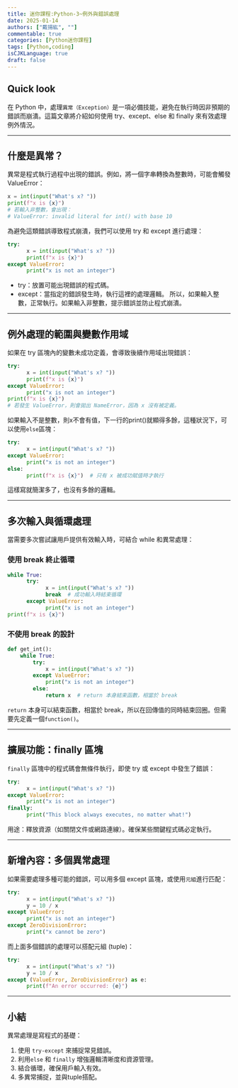 ```yaml
---
title: 迷你課程:Python-3~例外與錯誤處理
date: 2025-01-14
authors: ["戴揚紘", ""]
commentable: true
categories: [Python迷你課程]
tags: [Python,coding]
isCJKLanguage: true
draft: false
---
```

<!--more-->
## Quick look
在 Python 中，處理`異常（Exception）`是一項必備技能，避免在執行時因非預期的錯誤而崩潰。這篇文章將介紹如何使用 try、except、else 和 finally 來有效處理例外情況。

---
## 什麼是異常？
異常是程式執行過程中出現的錯誤。例如，將一個字串轉換為整數時，可能會觸發 ValueError：
```python
x = int(input("What's x? "))
print(f"x is {x}")
# 若輸入非整數，會出現：
# ValueError: invalid literal for int() with base 10
```
為避免這類錯誤導致程式崩潰，我們可以使用 try 和 except 進行處理：
```python
try:
      x = int(input("What's x? "))
      print(f"x is {x}")
except ValueError:
      print("x is not an integer")

```
- try：放置可能出現錯誤的程式碼。
- except：當指定的錯誤發生時，執行這裡的處理邏輯。
所以，如果輸入整數，正常執行。如果輸入非整數，提示錯誤並防止程式崩潰。

---
## 例外處理的範圍與變數作用域
如果在 try 區塊內的變數未成功定義，會導致後續作用域出現錯誤：
```python
try:
      x = int(input("What's x? "))
      print(f"x is {x}")
except ValueError:
      print("x is not an integer")
print(f"x is {x}")
# 若發生 ValueError，則會拋出 NameError，因為 x 沒有被定義。
```
如果輸入不是整數，則x不會有值，下一行的print()就顯得多餘，這種狀況下，可以使用`else`區塊：
```python
try:
      x = int(input("What's x? "))
except ValueError:
      print("x is not an integer")
else:
      print(f"x is {x}")  # 只有 x 被成功賦值時才執行
```
這樣寫就簡潔多了，也沒有多餘的邏輯。

---
## 多次輸入與循環處理
當需要多次嘗試讓用戶提供有效輸入時，可結合 while 和異常處理：
### 使用 break 終止循環
```python
while True:
      try:
            x = int(input("What's x? "))
            break  # 成功輸入時結束循環
      except ValueError:
            print("x is not an integer")
print(f"x is {x}")
```

### 不使用 break 的設計
```python
def get_int():
    while True:
        try:
            x = int(input("What's x? "))
        except ValueError:
            print("x is not an integer")
        else:
            return x  # return 本身結束函數，相當於 break
```
`return` 本身可以結束函數，相當於 break，所以在回傳值的同時結束回圈。但需要先定義一個`function()`。

---
## 擴展功能：finally 區塊
`finally` 區塊中的程式碼會無條件執行，即使 try 或 except 中發生了錯誤：
```python
try:
      x = int(input("What's x? "))
except ValueError:
      print("x is not an integer")
finally:
      print("This block always executes, no matter what!")

```
用途：釋放資源（如關閉文件或網路連線）。確保某些關鍵程式碼必定執行。

---
## 新增內容：多個異常處理
如果需要處理多種可能的錯誤，可以用多個 except 區塊，或使用`元組`進行匹配：
```python
try:
      x = int(input("What's x? "))
      y = 10 / x
except ValueError:
      print("x is not an integer")
except ZeroDivisionError:
      print("x cannot be zero")

```
而上面多個錯誤的處理可以搭配元組 (tuple)：
```python
try:
      x = int(input("What's x? "))
      y = 10 / x
except (ValueError, ZeroDivisionError) as e:
      print(f"An error occurred: {e}")
```

---
## 小結
異常處理是寫程式的基礎：
1. 使用 `try-except` 來捕捉常見錯誤。
2. 利用`else` 和 `finally` 增強邏輯清晰度和資源管理。
3. 結合循環，確保用戶輸入有效。
4. 多異常捕捉，並與tuple搭配。